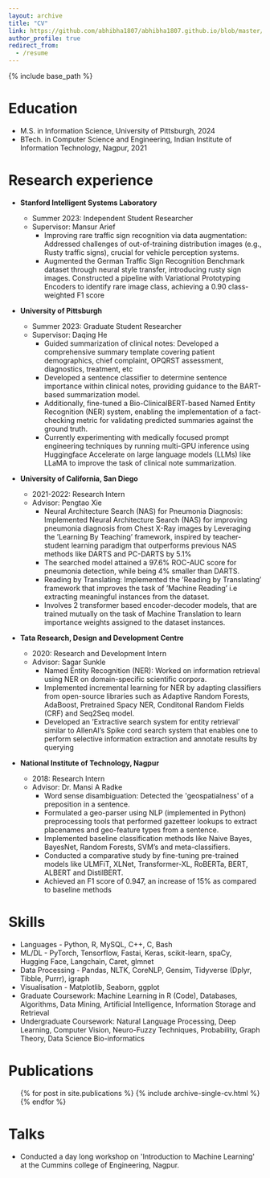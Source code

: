 ```yaml
---
layout: archive
title: "CV"
link: https://github.com/abhibha1807/abhibha1807.github.io/blob/master/Abhibha_Gupta_1Page.pdf
author_profile: true
redirect_from:
  - /resume
---
```


{% include base_path %}

Education
======
* M.S. in Information Science, University of Pittsburgh, 2024 
* BTech. in Computer Science and Engineering, Indian Institute of Information Technology, Nagpur, 2021

Research experience
======

* **Stanford Intelligent Systems Laboratory** 
  * Summer 2023: Independent Student Researcher
  * Supervisor: Mansur Arief
    * Improving rare traffic sign recognition via data augmentation: Addressed challenges of out-of-training distribution images (e.g., Rusty traffic signs), crucial for vehicle perception systems.
    * Augmented the German Traffic Sign Recognition Benchmark dataset through neural style transfer, introducing rusty sign images. Constructed a pipeline with Variational Prototyping Encoders to identify rare image class, achieving a 0.90 class-weighted F1 score

* **University of Pittsburgh**
  * Summer 2023: Graduate Student Researcher
  * Supervisor: Daqing He
    *  Guided summarization of clinical notes: Developed a comprehensive summary template covering patient demographics, chief complaint, OPQRST assessment, diagnostics, treatment, etc
    * Developed a sentence classifier to determine sentence importance within clinical notes, providing guidance to the BART-based summarization model.
    * Additionally, fine-tuned a Bio-ClinicalBERT-based Named Entity Recognition (NER) system, enabling the implementation of a fact-checking metric for validating predicted summaries against the ground truth.
    * Currently experimenting with medically focused prompt engineering techniques by running multi-GPU inference using Huggingface Accelerate on large language models (LLMs) like LLaMA to improve the task of clinical note summarization.

* **University of California, San Diego**  
  * 2021-2022: Research Intern
  * Advisor: Pengtao Xie 
    * Neural Architecture Search (NAS) for Pneumonia Diagnosis: Implemented Neural Architecture Search (NAS) for improving pneumonia diagnosis from Chest X-Ray images by Leveraging the ’Learning By Teaching’ framework, inspired by teacher-student learning paradigm that outperforms previous NAS methods like DARTS and PC-DARTS by 5.1%
    * The searched model attained a 97.6% ROC-AUC score for pneumonia detection, while being 4% smaller than DARTS. 
    * Reading by Translating: Implemented the ’Reading by Translating’ framework that improves the task of ’Machine Reading’ i.e extracting meaningful instances from the dataset. 
    * Involves 2 transformer based encoder-decoder models, that are trained mutually on the task of Machine Translation to learn importance weights assigned to the dataset instances. 

* **Tata Research, Design and Development Centre**  
  * 2020: Research and Development Intern
  * Advisor: Sagar Sunkle
    * Named Entity Recognition (NER): Worked on information retrieval using NER on domain-specific scientific corpora.
    * Implemented incremental learning for NER by adapting classifiers from open-source libraries such as Adaptive Random Forests, AdaBoost, Pretrained Spacy NER, Conditonal Random Fields (CRF) and Seq2Seq model.
    * Developed an ’Extractive search system for entity retrieval’ similar to AllenAI’s Spike cord search system that enables one to perform selective information extraction and annotate results by querying

* **National Institute of Technology, Nagpur** 
  * 2018: Research Intern
  * Advisor: Dr. Mansi A Radke
    *  Word sense disambiguation: Detected the 'geospatialness' of a preposition in a sentence.
    * Formulated a geo-parser using NLP (implemented in Python) preprocessing tools that performed gazetteer lookups to extract placenames and geo-feature types from a sentence.
    * Implemented baseline classification methods like Naive Bayes, BayesNet, Random Forests, SVM’s and meta-classifiers. 
    * Conducted a comparative study by fine-tuning  pre-trained models like ULMFiT, XLNet, Transformer-XL, RoBERTa, BERT, ALBERT and DistilBERT.
    * Achieved an F1 score of 0.947, an increase of 15% as compared to baseline methods

  
Skills
======
* Languages - Python, R, MySQL, C++, C, Bash
* ML/DL - PyTorch, Tensorflow, Fastai, Keras, scikit-learn, spaCy, Hugging Face, Langchain, Caret, glmnet
* Data Processing - Pandas, NLTK, CoreNLP, Gensim, Tidyverse (Dplyr, Tibble, Purrr), igraph
* Visualisation - Matplotlib, Seaborn, ggplot
* Graduate Coursework: Machine Learning in R (Code), Databases, Algorithms, Data Mining, Artificial Intelligence, Information Storage and Retrieval
* Undergraduate Coursework: Natural Language Processing, Deep Learning, Computer Vision, Neuro-Fuzzy Techniques, Probability, Graph Theory, Data Science Bio-informatics

Publications
======
  <ul>{% for post in site.publications %}
    {% include archive-single-cv.html %}
  {% endfor %}</ul>

Talks
======
* Conducted a day long workshop on 'Introduction to Machine Learning' at the Cummins college of Engineering, Nagpur. 

<!-- Talks
======
  <ul>{% for post in site.talks %}
    {% include archive-single-talk-cv.html %}
  {% endfor %}</ul>
  
Teaching
======
  <ul>{% for post in site.teaching %}
    {% include archive-single-cv.html %}
  {% endfor %}</ul> -->
  
<!-- Service and leadership
======
* Currently signed in to 43 different slack teams -->
